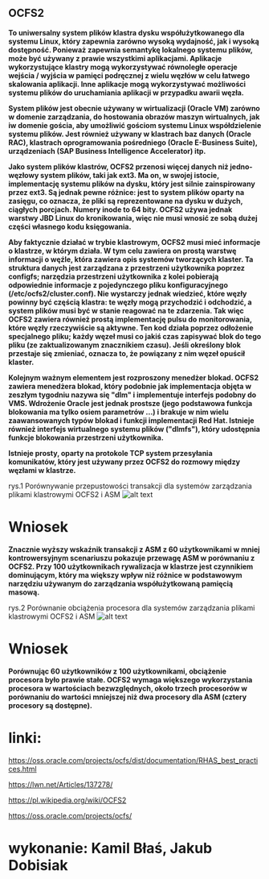 ## OCFS2
**To uniwersalny system plików klastra dysku współużytkowanego dla systemu Linux, który zapewnia zarówno wysoką wydajność, jak i wysoką dostępność. Ponieważ zapewnia semantykę lokalnego systemu plików, może być używany z prawie wszystkimi aplikacjami. Aplikacje wykorzystujące klastry mogą wykorzystywać równoległe operacje wejścia / wyjścia w pamięci podręcznej z wielu węzłów w celu łatwego skalowania aplikacji. Inne aplikacje mogą wykorzystywać możliwości systemu plików do uruchamiania aplikacji w przypadku awarii węzła.**

**System plików jest obecnie używany w wirtualizacji (Oracle VM) zarówno w domenie zarządzania, do hostowania obrazów maszyn wirtualnych, jak iw domenie gościa, aby umożliwić gościom systemu Linux współdzielenie systemu plików. Jest również używany w klastrach baz danych (Oracle RAC), klastrach oprogramowania pośredniego (Oracle E-Business Suite), urządzeniach (SAP Business Intelligence Accelerator) itp.**

**Jako system plików klastrów, OCFS2 przenosi więcej danych niż jedno-węzłowy system plików, taki jak ext3. 
Ma on, w swojej istocie, implementację systemu plików na dysku, który jest silnie zainspirowany przez ext3. 
Są jednak pewne różnice: jest to system plików oparty na zasięgu, co oznacza, że pliki są reprezentowane na dysku w dużych, ciągłych porcjach. Numery inode to 64 bity. OCFS2 używa jednak warstwy JBD Linux do kronikowania, więc nie musi wnosić ze sobą dużej części własnego kodu księgowania.**

**Aby faktycznie działać w trybie klastrowym, OCFS2 musi mieć informacje o klastrze, w którym działa. W tym celu zawiera on prostą warstwę informacji o węźle, która zawiera opis systemów tworzących klaster. Ta struktura danych jest zarządzana z przestrzeni użytkownika poprzez configfs; narzędzia przestrzeni użytkownika z kolei pobierają odpowiednie informacje z pojedynczego pliku konfiguracyjnego (/etc/ocfs2/cluster.conf). Nie wystarczy jednak wiedzieć, które węzły powinny być częścią klastra: te węzły mogą przychodzić i odchodzić, a system plików musi być w stanie reagować na te zdarzenia. Tak więc OCFS2 zawiera również prostą implementację pulsu do monitorowania, które węzły rzeczywiście są aktywne. Ten kod działa poprzez odłożenie specjalnego pliku; każdy węzeł musi co jakiś czas zapisywać blok do tego pliku (ze zaktualizowanym znacznikiem czasu). Jeśli określony blok przestaje się zmieniać, oznacza to, że powiązany z nim węzeł opuścił klaster.**

**Kolejnym ważnym elementem jest rozproszony menedżer blokad. OCFS2 zawiera menedżera blokad, który podobnie jak implementacja objęta w zeszłym tygodniu nazywa się "dlm" i implementuje interfejs podobny do VMS. Wdrożenie Oracle jest jednak prostsze (jego podstawowa funkcja blokowania ma tylko osiem parametrów ...) i brakuje w nim wielu zaawansowanych typów blokad i funkcji implementacji Red Hat. Istnieje również interfejs wirtualnego systemu plików ("dlmfs"), który udostępnia funkcje blokowania przestrzeni użytkownika.**

**Istnieje prosty, oparty na protokole TCP system przesyłania komunikatów, który jest używany przez OCFS2 do rozmowy między węzłami w klastrze.**

rys.1 Porównywanie przepustowości transakcji dla systemów zarządzania plikami klastrowymi OCFS2 i ASM
![alt text](https://www.ibm.com/support/knowledgecenter/linuxonibm/liaag/oracle_rac/l0wozl00_fig03.jpg)

# Wniosek

**Znacznie wyższy wskaźnik transakcji z ASM z 60 użytkownikami w mniej kontrowersyjnym scenariuszu pokazuje przewagę ASM w porównaniu z OCFS2. Przy 100 użytkownikach rywalizacja w klastrze jest czynnikiem dominującym, który ma większy wpływ niż różnice w podstawowym narzędziu używanym do zarządzania współużytkowaną pamięcią masową.**

rys.2 Porównanie obciążenia procesora dla systemów zarządzania plikami klastrowymi OCFS2 i ASM
![alt text](https://www.ibm.com/support/knowledgecenter/linuxonibm/liaag/oracle_rac/l0wozl00_fig04.jpg)

# Wniosek

**Porównując 60 użytkowników z 100 użytkownikami, obciążenie procesora było prawie stałe. OCFS2 wymaga większego wykorzystania procesora w wartościach bezwzględnych, około trzech procesorów w porównaniu do wartości mniejszej niż dwa procesory dla ASM (cztery procesory są dostępne).**


# linki:

https://oss.oracle.com/projects/ocfs/dist/documentation/RHAS_best_practices.html

https://lwn.net/Articles/137278/

https://pl.wikipedia.org/wiki/OCFS2

https://oss.oracle.com/projects/ocfs/

# wykonanie: Kamil Błaś, Jakub Dobisiak
